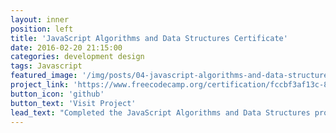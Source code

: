 ```yaml
---
layout: inner
position: left
title: 'JavaScript Algorithms and Data Structures Certificate'
date: 2016-02-20 21:15:00
categories: development design
tags: Javascript
featured_image: '/img/posts/04-javascript-algorithms-and-data-structures-1330x860.png'
project_link: 'https://www.freecodecamp.org/certification/fccbf3af13c-89f3-4361-be64-563af64a1983/javascript-algorithms-and-data-structures-v8'
button_icon: 'github'
button_text: 'Visit Project'
lead_text: "Completed the JavaScript Algorithms and Data Structures program from FreeCodeCamp."
---
```

